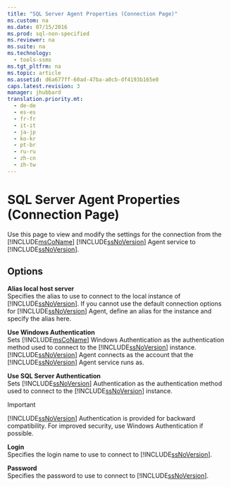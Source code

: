 ```yaml
---
title: "SQL Server Agent Properties (Connection Page)"
ms.custom: na
ms.date: 07/15/2016
ms.prod: sql-non-specified
ms.reviewer: na
ms.suite: na
ms.technology: 
  - tools-ssms
ms.tgt_pltfrm: na
ms.topic: article
ms.assetid: d6a677ff-60ad-47ba-a0cb-df4193b165e0
caps.latest.revision: 3
manager: jhubbard
translation.priority.mt: 
  - de-de
  - es-es
  - fr-fr
  - it-it
  - ja-jp
  - ko-kr
  - pt-br
  - ru-ru
  - zh-cn
  - zh-tw
---
```

# SQL Server Agent Properties (Connection Page)
Use this page to view and modify the settings for the connection from the [!INCLUDE[msCoName](../content/includes/msCoName_md.md)] [!INCLUDE[ssNoVersion](../content/includes/ssNoVersion_md.md)] Agent service to [!INCLUDE[ssNoVersion](../content/includes/ssNoVersion_md.md)].  
  
## Options  
**Alias local host server**  
Specifies the alias to use to connect to the local instance of [!INCLUDE[ssNoVersion](../content/includes/ssNoVersion_md.md)]. If you cannot use the default connection options for [!INCLUDE[ssNoVersion](../content/includes/ssNoVersion_md.md)] Agent, define an alias for the instance and specify the alias here.  
  
**Use Windows Authentication**  
Sets [!INCLUDE[msCoName](../content/includes/msCoName_md.md)] Windows Authentication as the authentication method used to connect to the [!INCLUDE[ssNoVersion](../content/includes/ssNoVersion_md.md)] instance. [!INCLUDE[ssNoVersion](../content/includes/ssNoVersion_md.md)] Agent connects as the account that the [!INCLUDE[ssNoVersion](../content/includes/ssNoVersion_md.md)] Agent service runs as.  
  
**Use SQL Server Authentication**  
Sets [!INCLUDE[ssNoVersion](../content/includes/ssNoVersion_md.md)] Authentication as the authentication method used to connect to the [!INCLUDE[ssNoVersion](../content/includes/ssNoVersion_md.md)] instance.  
  
> [!IMPORTANT]  
> [!INCLUDE[ssNoVersion](../content/includes/ssNoVersion_md.md)] Authentication is provided for backward compatibility. For improved security, use Windows Authentication if possible.  
  
**Login**  
Specifies the login name to use to connect to [!INCLUDE[ssNoVersion](../content/includes/ssNoVersion_md.md)].  
  
**Password**  
Specifies the password to use to connect to [!INCLUDE[ssNoVersion](../content/includes/ssNoVersion_md.md)].  
  
